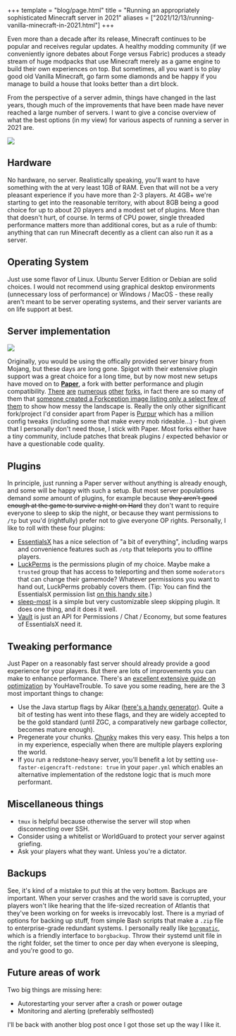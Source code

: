 +++
template = "blog/page.html"
title = "Running an appropriately sophisticated Minecraft server in 2021"
aliases = ["2021/12/13/running-vanilla-minecraft-in-2021.html"]
+++

Even more than a decade after its release, Minecraft continues to be popular and receives regular updates.
A healthy modding community (if we conveniently ignore debates about Forge versus Fabric) produces a steady stream of huge modpacks that use Minecraft merely as a game engine to build their own experiences on top. But sometimes, all you want is to play good old Vanilla Minecraft, go farm some diamonds and be happy if you manage to build a house that looks better than a dirt block.

From the perspective of a server admin, things have changed in the last years, though much of the improvements that have been made have never reached a large 
number of servers. I want to give a concise overview of what the best options (in my view) for various aspects of running a server in 2021 are.

![](/img/minecraft_screenshot.png)

## Hardware

No hardware, no server. Realistically speaking, you'll want to have something with the at very least 1GB of RAM. Even that will not be a very pleasant experience if you have more than 2-3 players. At 4GB+ we're starting to get into the reasonable territory, with about 8GB being a good choice for up to about 20 players and a modest set of plugins. More than that doesn't hurt, of course. In terms of CPU power, single threaded performance matters more than additional cores, but as a rule of thumb: anything that can run Minecraft decently as a client can also run it as a server.

## Operating System

Just use some flavor of Linux. Ubuntu Server Edition or Debian are solid choices. I would not recommend using graphical desktop environments (unnecessary loss of performance) or Windows / MacOS - these really aren't meant to be server operating systems, and their server variants are on life support at best.

## Server implementation

![](/img/paper-logo.svg)

Originally, you would be using the offically provided server binary from Mojang, but these days are long gone. Spigot with their extensive plugin support was a great choice for a long time, but by now most new setups have moved on to **[Paper](https://papermc.io/)**, a fork with better performance and plugin compatibility. [There](https://velocitypowered.com/) [are](https://github.com/PatinaMC/Patina) [numerous](https://github.com/pufferfish-gg/Pufferfish) [other](https://airplane.gg/) [forks](https://github.com/YatopiaMC/Yatopia), in fact there are so many of them that [someone created a Forkception image listing only a select few of them](https://forks.smhsmh.club/img.png#v=1) to show how messy the landscape is. Really the only other significant fork/project I'd consider apart from Paper is [Purpur](https://purpurmc.org/) which has a million config tweaks (including some that make every mob rideable...) - but given that I personally don't need those, I stick with Paper. Most forks either have a tiny community, include patches that break plugins / expected behavior or have a questionable code quality.

## Plugins

In principle, just running a Paper server without anything is already enough, and some will be happy with such a setup. But most server populations demand _some_ amount of plugins, for example because ~~they aren't good enough at the game to survive a night on Hard~~ they don't want to require everyone to sleep to skip the night, or because they want permissions to `/tp` but you'd (rightfully) prefer not to give everyone OP rights. Personally, I like to roll with these four plugins:

* [EssentialsX](https://essentialsx.net/) has a nice selection of "a bit of everything", including warps and convenience features such as `/otp` that teleports you to offline players.
* [LuckPerms](https://luckperms.net/) is the permissions plugin of my choice. Maybe make a `trusted` group that has access to teleporting and then some `moderators` that can change their gamemode? Whatever permissions you want to hand out, LuckPerms probably covers them. (Tip: You can find the EssentialsX permission list [on this handy site](https://essinfo.xeya.me/permissions.html).)
* [sleep-most](https://github.com/mrgeneralq/sleep-most) is a simple but very customizable sleep skipping plugin. It does one thing, and it does it well.
* [Vault](https://www.spigotmc.org/resources/vault.34315/) is just an API for Permissions / Chat / Economy, but some features of EssentialsX need it.

## Tweaking performance

Just Paper on a reasonably fast server should already provide a good experience for your players. But there are lots of improvements you can make to enhance performance. There's an [excellent extensive guide on optimization](https://github.com/YouHaveTrouble/minecraft-optimization) by YouHaveTrouble. To save you some reading, here are the 3 most important things to change:

* Use the Java startup flags by Aikar ([here's a handy generator](https://blog.airplane.gg/aikar-flags/)). Quite a bit of testing has went into these flags, and they are widely accepted to be the gold standard (until ZGC, a comparatively new garbage collector, becomes mature enough).
* Pregenerate your chunks. [Chunky](https://github.com/pop4959/Chunky) makes this very easy. This helps a ton in my experience, especially when there are multiple players exploring the world.
* If you run a redstone-heavy server, you'll benefit a lot by setting `use-faster-eigencraft-redstone: true` in your `paper.yml` which enables an alternative implementation of the redstone logic that is much more performant.

## Miscellaneous things

* `tmux` is helpful because otherwise the server will stop when disconnecting over SSH.
* Consider using a whitelist or WorldGuard to protect your server against griefing.
* Ask your players what they want. Unless you're a dictator.

## Backups

See, it's kind of a mistake to put this at the very bottom. Backups are important. When your server crashes and the world save is corrupted, your players won't like hearing that the life-sized recreation of Atlantis that they've been working on for weeks is irrevocably lost. There is a myriad of options for backing up stuff, from simple Bash scripts that make a `.zip` file to enterprise-grade redundant systems. I personally really like [`borgmatic`](https://torsion.org/borgmatic/), which is a friendly interface to `borgbackup`. Throw their systemd unit file in the right folder, set the timer to once per day when everyone is sleeping, and you're good to go.

## Future areas of work

Two big things are missing here:
* Autorestarting your server after a crash or power outage
* Monitoring and alerting (preferably selfhosted)

I'll be back with another blog post once I got those set up the way I like it.